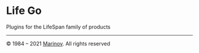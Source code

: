 # Life Go

Plugins for the LifeSpan family of products

---

© 1984 – 2021 [Marinov](http://marinov.ml "Marinov"). All rights reserved
